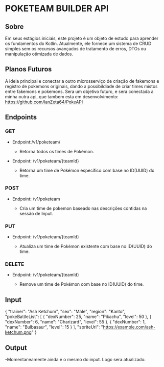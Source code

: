 # POKETEAM BUILDER API

## Sobre

Em seus estágios iniciais, este projeto é um objeto de estudo para aprender os fundamentos do Kotlin. Atualmente, ele fornece um sistema de CRUD simples sem os recursos avançados de tratamento de erros, DTOs ou manipulação otimizada de dados.


## Planos Futuros

A ideia principal e conectar a outro microsserviço de criação de fakemons e registro de pokemons originais, dando a possibildiade de criar times mistos entre fakemons e pokemons. Sera um objetivo futuro, e sera conectada a minha outra api, que tambem esta em desenvolvimento: https://github.com/IanZeta64/PokeAPI

## Endpoints

### GET
* Endpoint:/v1/poketeam/

    - Retorna todos os times de Pokémon.

* Endpoint: /v1/poketeam/{teamId}

    - Retorna um time de Pokémon específico com base no ID(UUID) do time.

### POST 
* Endpoint: /v1/poketeam

    - Cria um time de pokemon baseado nas descrições contidas na sessão de Input.
    
### PUT
* Endpoint:  /v1/poketeam/{teamId}

    - Atualiza um time de Pokémon existente com base no ID(UUID) do time.

### DELETE
* Endpoint: /v1/poketeam/{teamId}

    - Remove um time de Pokémon com base no ID(UUID) do time.

 
## Input
{
  "trainer": "Ash Ketchum",
  "sex": "Male",
  "region": "Kanto",
  "pokeBattleList": [
    {
      "dexNumber": 25,
      "name": "Pikachu",
      "level": 50
    },
    {
      "dexNumber": 6,
      "name": "Charizard",
      "level": 55
    },
    {
      "dexNumber": 1,
      "name": "Bulbasaur",
      "level": 15
    }
  ],
  "spriteUrl": "https://example.com/ash-ketchum.png"
}

## Output
-Momentaneamente ainda e o mesmo do input. Logo sera atualizado.


